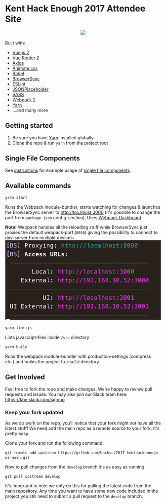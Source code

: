 # Kent Hack Enough 2017 Attendee Site

<p align="center">
  <img src="https://khe.io/img/blue_logo.svg" height="100" />
</p>

Built with:
* [Vue.js 2](https://github.com/vuejs/vue)
* [Vue Router 2](https://github.com/vuejs/vue-router)
* [Axios](https://github.com/mzabriskie/axios)
* [Animate.css](https://github.com/daneden/animate.css)
* [Babel](https://babeljs.io/)
* [BrowserSync](https://www.browsersync.io/)
* [ESLint](http://eslint.org/)
* [JSONPlaceholder](http://jsonplaceholder.typicode.com/)
* [SASS](http://sass-lang.com/)
* [Webpack 2](https://webpack.js.org/)
* [Yarn](https://yarnpkg.com/en/docs/install)
* ...and many more

## Getting started

1. Be sure you have [Yarn](https://yarnpkg.com/en/docs/install) installed globally.
2. Clone the repo & run `yarn` from the project root

## Single File Components
See [instructions](docs/single-file-components.md) for example usage of [single file components](https://vuejs.org/v2/guide/single-file-components.html).

## Available commands

```sh
yarn start
```

Runs the Webpack module-bundler, starts watching for changes & launches the BrowserSync server to [http://localhost:3000](http://localhost:3000) (it's possible to change the port from `package.json` config-section). Uses [Webpack Dashboard](https://github.com/FormidableLabs/webpack-dashboard)

**Note!** Webpack handles all the reloading stuff while BrowserSync just proxies the default webpack-port (`8080`) giving the possibility to connect to dev-server from multiple devices:
![BrowserSync](.github/browsersync.png)


```sh
yarn lint:js
```

Lints javascript-files inside `/src` directory


```sh
yarn build
```

Runs the webpack module-bundler with production-settings (compress etc.) and builds the project to `/build` directory.

## Get Involved
Feel free to fork the repo and make changes. We're happy to review pull requests and issues.
You may also join our Slack team here: https://khe.slack.com/signup

### Keep your fork updated
As we do work on the repo, you'll notice that your fork might not have all the latest stuff!
We need add the main repo as a remote source to your fork. It's pretty easy.  

Clone your fork and run the following command:
```
git remote add upstream https://github.com/hacksu/2017-kenthackenough-ui-main.git
```

Now to pull changes from the `develop` branch it's as easy as running
```
git pull upstream develop
```

It's important to note we only do this for pulling the latest code from the main repository. 
Any time you want to have some new code included in the project you still need to submit a pull request to the `develop` branch.